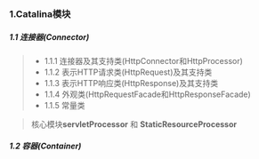 ### 1.Catalina模块

##### 1.1 连接器(Connector)
> * 1.1.1  连接器及其支持类(HttpConnector和HttpProcessor)
> * 1.1.2  表示HTTP请求类(HttpRequest)及其支持类
> * 1.1.3  表示HTTP响应类(HttpResponse)及其支持类
> * 1.1.4  外观类(HttpRequestFacade和HttpResponseFacade)
> * 1.1.5  常量类

> 核心模块**servletProcessor** 和  **StaticResourceProcessor**
 
 
##### 1.2 容器(Container)